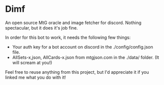 # Dimf
An open source MtG oracle and image fetcher for discord.
Nothing spectacular, but it does it's job fine.

In order for this bot to work, it needs the following few things:
  - Your auth key for a bot account on discord in the ./config/config.json file.
  - AllSets-x,json, AllCards-x.json from mtgjson.com in the ./data/ folder. (It will scream at you!)

Feel free to reuse anything from this project, but I'd appreciate it if you linked me what you do with it!
